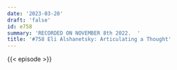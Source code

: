 ```yaml
---
date: '2023-03-20'
draft: 'false'
id: e758
summary: 'RECORDED ON NOVEMBER 8th 2022.  '
title: '#758 Eli Alshanetsky: Articulating a Thought'
---
```

{{< episode >}}
